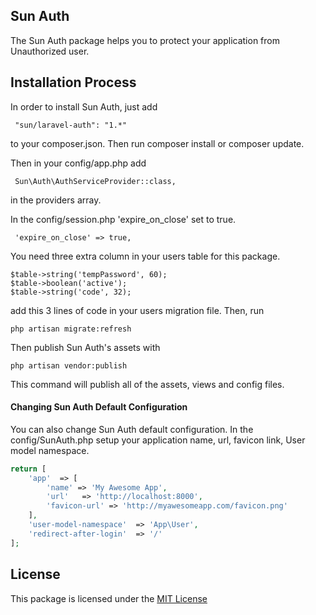 ## Sun Auth

The Sun Auth package helps you to protect your application from Unauthorized user.

## Installation Process

In order to install Sun Auth, just add

```
 "sun/laravel-auth": "1.*"
```
to your composer.json. Then run composer install or composer update.

Then in your config/app.php add

```
 Sun\Auth\AuthServiceProvider::class,
```
in the providers array.

In the config/session.php 'expire_on_close' set to true.

```
 'expire_on_close' => true,
```

You need three extra column in your users table for this package.

```
$table->string('tempPassword', 60);
$table->boolean('active');
$table->string('code', 32);
```

add this 3 lines of code in your users migration file. Then, run

```
php artisan migrate:refresh
```

Then publish Sun Auth's assets with 

```
php artisan vendor:publish
```

This command will publish all of the assets, views and config files.

#### Changing Sun Auth Default Configuration

You can also change Sun Auth default configuration. In the config/SunAuth.php setup your application name, url, favicon link, User model namespace.
 
```php
return [
    'app'  => [
        'name' => 'My Awesome App',
        'url'   => 'http://localhost:8000',
        'favicon-url' => 'http://myawesomeapp.com/favicon.png'
    ],
    'user-model-namespace'  => 'App\User',
    'redirect-after-login'  => '/'
];

```

## License

This package is licensed under the [MIT License](https://github.com/IftekherSunny/laravel-auth/blob/master/LICENSE)
